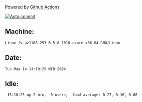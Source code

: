 Powered by [Github Actions](https://github.com/features/actions)

[![Auto commit](https://github.com/hiage/workstation/workflows/Auto%20commit/badge.svg)](https://github.com/hiage/workstation/actions?query=workflow%3A%22Auto+commit%22)

## Machine:
```
Linux fv-az1108-253 6.5.0-1018-azure x86_64 GNU/Linux
```
## Date:
```
Tue May 14 13:10:25 WIB 2024
```
## Idle:
```
 13:10:25 up 2 min,  0 users,  load average: 0.27, 0.16, 0.06
```
